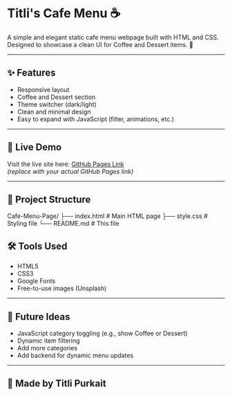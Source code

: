 # Titli's Cafe Menu ☕

A simple and elegant static cafe menu webpage built with HTML and CSS.  
Designed to showcase a clean UI for Coffee and Dessert items. 🌿


---

## ✨ Features

- Responsive layout
- Coffee and Dessert section
- Theme switcher (dark/light)
- Clean and minimal design
- Easy to expand with JavaScript (filter, animations, etc.)

---

## 🧾 Live Demo

Visit the live site here: [GitHub Pages Link](https://your-username.github.io/titlis-cafe-menu/)  
*(replace with your actual GitHub Pages link)*

---

## 📁 Project Structure

Cafe-Menu-Page/
├── index.html # Main HTML page
├── style.css # Styling file
└── README.md # This file


## 🛠️ Tools Used

- HTML5
- CSS3
- Google Fonts
- Free-to-use images (Unsplash)

---

## 📌 Future Ideas

- JavaScript category toggling (e.g., show Coffee or Dessert)
- Dynamic item filtering
- Add more categories
- Add backend for dynamic menu updates

---

## 🤍 Made by Titli Purkait
